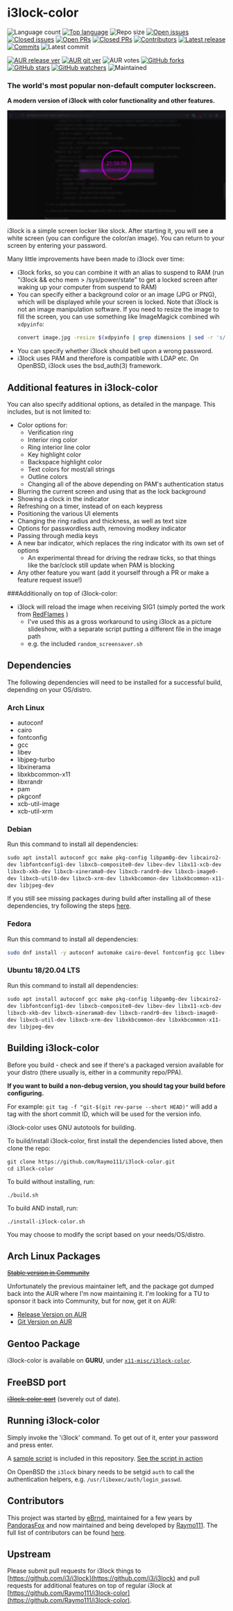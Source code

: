 # i3lock-color

![Language count](https://img.shields.io/github/languages/count/Raymo111/i3lock-color)
[![Top language](https://img.shields.io/github/languages/top/Raymo111/i3lock-color)](https://github.com/Raymo111/i3lock-color/search?l=c)
![Repo size](https://img.shields.io/github/repo-size/Raymo111/i3lock-color)
[![Open issues](https://img.shields.io/github/issues-raw/Raymo111/i3lock-color)](https://github.com/Raymo111/i3lock-color/issues?q=is%3Aopen+is%3Aissue)
[![Closed issues](https://img.shields.io/github/issues-closed-raw/Raymo111/i3lock-color?color=brightgreen)](https://github.com/Raymo111/i3lock-color/issues?q=is%3Aissue+is%3Aclosed)
[![Open PRs](https://img.shields.io/github/issues-pr-raw/Raymo111/i3lock-color?label=open%20PRs)](https://github.com/Raymo111/i3lock-color/pulls?q=is%3Aopen+is%3Apr)
[![Closed PRs](https://img.shields.io/github/issues-pr-closed-raw/Raymo111/i3lock-color?color=brightgreen&label=closed%20PRs)](https://github.com/Raymo111/i3lock-color/pulls?q=is%3Apr+is%3Aclosed)
[![Contributors](https://img.shields.io/github/contributors/Raymo111/i3lock-color)](https://github.com/Raymo111/i3lock-color/graphs/contributors)
[![Latest release](https://img.shields.io/github/release-date/Raymo111/i3lock-color?label=latest%20release)](https://github.com/Raymo111/i3lock-color/releases/latest)
[![Commits](https://img.shields.io/github/commits-since/Raymo111/i3lock-color/latest?include_prereleases&sort=semver)](https://github.com/Raymo111/i3lock-color/commits/master)
![Latest commit](https://img.shields.io/github/last-commit/Raymo111/i3lock-color)
<!--![Arch Linux package](https://img.shields.io/archlinux/v/community/x86_64/i3lock-color?logo=arch%20linux&label=Community%20version)-->
[![AUR release ver](https://img.shields.io/aur/version/i3lock-color?label=AUR%20release%20ver)](https://aur.archlinux.org/packages/i3lock-color/)
[![AUR git ver](https://img.shields.io/aur/version/i3lock-color-git?label=AUR%20git%20ver)](https://aur.archlinux.org/packages/i3lock-color-git/)
![AUR votes](https://img.shields.io/aur/votes/i3lock-color-git)
[![GitHub forks](https://img.shields.io/github/forks/Raymo111/i3lock-color)](https://github.com/Raymo111/i3lock-color/network/members)
[![GitHub stars](https://img.shields.io/github/stars/Raymo111/i3lock-color)](https://github.com/Raymo111/i3lock-color/stargazers)
[![GitHub watchers](https://img.shields.io/github/watchers/Raymo111/i3lock-color)](https://github.com/Raymo111/i3lock-color/watchers)
![Maintained](https://img.shields.io/maintenance/yes/2021)

### The world's most popular non-default computer lockscreen.
**A modern version of i3lock with color functionality and other features.**

![i3lock-color in action](examples/screenshot.png "Screenshot sample")

i3lock is a simple screen locker like slock. After starting it, you will see a white screen (you can configure the color/an image). You can return to your screen by entering your password.

Many little improvements have been made to i3lock over time:

- i3lock forks, so you can combine it with an alias to suspend to RAM (run "i3lock && echo mem > /sys/power/state" to get a locked screen after waking up your computer from suspend to RAM)
- You can specify either a background color or an image (JPG or PNG), which will be displayed while your screen is locked. Note that i3lock is not an image manipulation software. If you need to resize the image to fill the screen, you can use something like ImageMagick combined wih `xdpyinfo`:
	```bash
	convert image.jpg -resize $(xdpyinfo | grep dimensions | sed -r 's/^[^0-9]*([0-9]+x[0-9]+).*$/\1/') RGB:- | i3lock --raw $(xdpyinfo | grep dimensions | sed -r 's/^[^0-9]*([0-9]+x[0-9]+).*$/\1/'):rgb --image /dev/stdin
	```
- You can specify whether i3lock should bell upon a wrong password.
- i3lock uses PAM and therefore is compatible with LDAP etc. On OpenBSD, i3lock uses the bsd\_auth(3) framework.

## Additional features in i3lock-color
You can also specify additional options, as detailed in the manpage. This includes, but is not limited to:

- Color options for:
	- Verification ring
	- Interior ring color
	- Ring interior line color
	- Key highlight color
	- Backspace highlight color
	- Text colors for most/all strings
	- Outline colors
	- Changing all of the above depending on PAM's authentication status
- Blurring the current screen and using that as the lock background    
- Showing a clock in the indicator
- Refreshing on a timer, instead of on each keypress
- Positioning the various UI elements
- Changing the ring radius and thickness, as well as text size
- Options for passwordless auth, removing modkey indicator
- Passing through media keys
- A new bar indicator, which replaces the ring indicator with its own set of options
	- An experimental thread for driving the redraw ticks, so that things like the bar/clock still update when PAM is blocking
- Any other feature you want (add it yourself through a PR or make a feature request issue!)

###Additionally on top of i3lock-color:
- i3lock will reload the image when receiving SIG1 (simply ported the work from [RedFlames](https://github.com/RedFlames/i3lock-SIGUSR1-reload) )
  - I've used this as a gross workaround to using i3lock as a picture slideshow, with a separate script putting a different file in the image path
  - e.g. the included `random_screensaver.sh` 

## Dependencies
The following dependencies will need to be installed for a successful build, depending on your OS/distro.

### Arch Linux
- autoconf
- cairo
- fontconfig
- gcc
- libev
- libjpeg-turbo
- libxinerama
- libxkbcommon-x11
- libxrandr
- pam
- pkgconf
- xcb-util-image
- xcb-util-xrm

### Debian
Run this command to install all dependencies:
```
sudo apt install autoconf gcc make pkg-config libpam0g-dev libcairo2-dev libfontconfig1-dev libxcb-composite0-dev libev-dev libx11-xcb-dev libxcb-xkb-dev libxcb-xinerama0-dev libxcb-randr0-dev libxcb-image0-dev libxcb-util0-dev libxcb-xrm-dev libxkbcommon-dev libxkbcommon-x11-dev libjpeg-dev
```
If you still see missing packages during build after installing all of these dependencies, try following the steps [here](https://github.com/Raymo111/i3lock-color/issues/211#issuecomment-809891727).

### Fedora
Run this command to install all dependencies:

```sh
sudo dnf install -y autoconf automake cairo-devel fontconfig gcc libev-devel libjpeg-turbo-devel libXinerama libxkbcommon-devel libxkbcommon-x11-devel libXrandr pam-devel pkgconf xcb-util-image-devel xcb-util-xrm-devel
```

### Ubuntu 18/20.04 LTS
Run this command to install all dependencies:
```
sudo apt install autoconf gcc make pkg-config libpam0g-dev libcairo2-dev libfontconfig1-dev libxcb-composite0-dev libev-dev libx11-xcb-dev libxcb-xkb-dev libxcb-xinerama0-dev libxcb-randr0-dev libxcb-image0-dev libxcb-util-dev libxcb-xrm-dev libxkbcommon-dev libxkbcommon-x11-dev libjpeg-dev
```

## Building i3lock-color
Before you build - check and see if there's a packaged version available for your distro (there usually is, either in a community repo/PPA).

**If you want to build a non-debug version, you should tag your build before configuring.**

For example: `git tag -f "git-$(git rev-parse --short HEAD)"` will add a tag with the short commit ID, which will be used for the version info.

i3lock-color uses GNU autotools for building.

To build/install i3lock-color, first install the dependencies listed above, then clone the repo:
```
git clone https://github.com/Raymo111/i3lock-color.git
cd i3lock-color
```
To build without installing, run:
```
./build.sh
```
To build AND install, run:
```
./install-i3lock-color.sh
```
You may choose to modify the script based on your needs/OS/distro.

## Arch Linux Packages
~~[Stable version in Community](https://www.archlinux.org/packages/community/x86_64/i3lock-color/)~~

Unfortunately the previous maintainer left, and the package got dumped back into the AUR where I'm now maintaining it. I'm looking for a TU to sponsor it back into Community, but for now, get it on AUR:
- [Release Version on AUR](https://aur.archlinux.org/packages/i3lock-color/)
- [Git Version on AUR](https://aur.archlinux.org/packages/i3lock-color-git/)

## Gentoo Package
i3lock-color is available on **GURU**, under [`x11-misc/i3lock-color`](https://github.com/gentoo/guru/tree/master/x11-misc/i3lock-color).

## FreeBSD port
~~[i3lock-color-port](https://github.com/rkashapov/i3lock-color-port/)~~ (severely out of date).

## Running i3lock-color
Simply invoke the 'i3lock' command. To get out of it, enter your password and press enter.

A [sample script](examples/lock.sh) is included in this repository. [See the script in action](https://streamable.com/fpl46)

On OpenBSD the `i3lock` binary needs to be setgid `auth` to call the authentication helpers, e.g. `/usr/libexec/auth/login_passwd`.

## Contributors
This project was started by [eBrnd](https://github.com/eBrnd/i3lock-color), maintained for a few years by [PandorasFox](https://github.com/PandorasFox) and now maintained and being developed by [Raymo111](https://github.com/Raymo111). The full list of contributors can be found [here](https://github.com/Raymo111/i3lock-color/graphs/contributors).

## Upstream
Please submit pull requests for i3lock things to [https://github.com/i3/i3lock](https://github.com/i3/i3lock) and pull requests for additional features on top of regular i3lock at [https://github.com/Raymo111/i3lock-color](https://github.com/Raymo111/i3lock-color).
